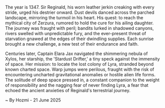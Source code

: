 
The year is 1347.  Sir Reginald, his worn leather jerkin creaking with every stride, urged his destrier onward.  Dust devils danced across the parched landscape, mirroring the turmoil in his heart.  His quest: to reach the mythical city of Zerzura, rumored to hold the cure for his ailing daughter.  The journey was fraught with peril; bandits lurked in shadowed canyons, rivers swelled with unpredictable fury, and the ever-present threat of starvation gnawed at the edges of their dwindling supplies.  Each sunrise brought a new challenge, a new test of their endurance and faith.

Centuries later, Captain Elara Jax navigated the shimmering nebula of Xylos, her starship, the 'Stardust Drifter,' a tiny speck against the immensity of space.  Her mission: to locate the lost colony of Lyra, stranded beyond known charted space.  Warp jumps were perilous, fraught with the risk of encountering uncharted gravitational anomalies or hostile alien life forms.  The solitude of deep space pressed in, a constant companion to the weight of responsibility and the nagging fear of never finding Lyra, a fear that echoed the ancient anxieties of Reginald's terrestrial journey.

~ By Hozmi - 21 June 2025
